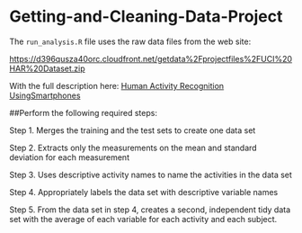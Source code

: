 # Getting-and-Cleaning-Data-Project

The `run_analysis.R` file uses the raw data files from the web site:

https://d396qusza40orc.cloudfront.net/getdata%2Fprojectfiles%2FUCI%20HAR%20Dataset.zip

With the full description here:
[Human Activity Recognition UsingSmartphones](http://archive.ics.uci.edu/ml/datasets/Human+Activity+Recognition+Using+Smartphone)

##Perform the following required steps:

 Step 1. Merges the training and the test sets to create one data set
 
 Step 2. Extracts only the measurements on the mean and standard deviation for each measurement
 
 Step 3. Uses descriptive activity names to name the activities in the data set
 
 Step 4. Appropriately labels the data set with descriptive variable names
 
 Step 5. From the data set in step 4, creates a second, independent tidy data set with the
	 average of each variable for each activity and each subject.
